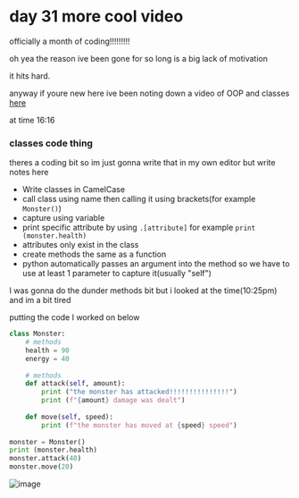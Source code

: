 # day 31 more cool video

officially a month of coding!!!!!!!!!

oh yea the reason ive been gone for so long is a big lack of motivation

it hits hard.

anyway if youre new here ive been noting down a video of OOP and classes [here](https://www.youtube.com/watch?v=_vr5faCXFo8)

at time 16:16

### classes code thing

theres a coding bit so im just gonna write that in my own editor but write notes here

- Write classes in CamelCase
- call class using name then calling it using brackets(for example `Monster()`)
- capture using variable
- print specific attribute by using `.[attribute]` for example `print (monster.health)`
- attributes only exist in the class
- create methods the same as a function
- python automatically passes an argument into the method so we have to use at least 1 parameter to capture it(usually "self")

I was gonna do the dunder methods bit but i looked at the time(10:25pm) and im a bit tired

putting the code I worked on below
``` python
class Monster:
    # methods
    health = 90
    energy = 40
    
    # methods
    def attack(self, amount):
        print ("the monster has attacked!!!!!!!!!!!!!!!")
        print (f"{amount} damage was dealt")
    
    def move(self, speed):
        print (f"the monster has moved at {speed} speed")
    
monster = Monster()
print (monster.health)
monster.attack(40)
monster.move(20)
```
![image](https://github.com/Yubbybada/yubbybada-progress/assets/159492176/d31ba69e-0cbb-444a-b608-fc8077e5c346)
